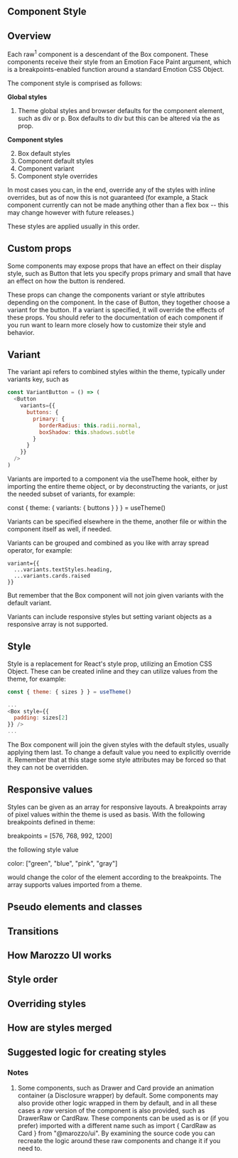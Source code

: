 <Section id="section1" title="Component Style">

# Component Style

## Overview

Each raw<sup>1</sup> component is a descendant of the Box component. These components receive their style from an Emotion Face Paint argument, which is a breakpoints-enabled function around a standard Emotion CSS Object.

The component style is comprised as follows:

**Global styles**

1. Theme global styles and browser defaults for the component element, such as div or p. Box defaults to div but this can be altered via the as prop.

**Component styles**

2. Box default styles
3. Component default styles
4. Component variant
5. Component style overrides

In most cases you can, in the end, override any of the styles with inline overrides, but as of now this is not guaranteed (for example, a Stack component currently can not be made anything other than a flex box -- this may change however with future releases.)

These styles are applied usually in this order.

## Custom props

Some components may expose props that have an effect on their display style, such as Button that lets you specify props primary and small that have an effect on how the button is rendered.

These props can change the components variant or style attributes depending on the component. In the case of Button, they together choose a variant for the button. If a variant is specified, it will override the effects of these props. You should refer to the documentation of each component if you run want to learn more closely how to customize their style and behavior.

## Variant

The variant api refers to combined styles within the theme, typically under variants key, such as

```javascript
const VariantButton = () => (
  <Button
    variants={{
      buttons: {
        primary: {
          borderRadius: this.radii.normal,
          boxShadow: this.shadows.subtle
        }
      }
    }}
  />
)
```

Variants are imported to a component via the useTheme hook, either by importing the entire theme object, or by deconstructing the variants, or just the needed subset of variants, for example:

const { theme: { variants: { buttons } } } = useTheme()

Variants can be specified elsewhere in the theme, another file or within the component itself as well, if needed.

Variants can be grouped and combined as you like with array spread operator, for example:

```
variant={{
  ...variants.textStyles.heading,
  ...variants.cards.raised
}}
```

But remember that the Box component will not join given variants with the default variant.

Variants can include responsive styles but setting variant objects as a responsive array is not supported.

## Style

Style is a replacement for React's style prop, utilizing an Emotion CSS Object. These can be created inline and they can utilize values from the theme, for example:

```javascript
const { theme: { sizes } } = useTheme()

...
<Box style={{
  padding: sizes[2]
}} />
...
```

The Box component will join the given styles with the default styles, usually applying them last. To change a default value you need to explicitly override it. Remember that at this stage some style attributes may be forced so that they can not be overridden.

## Responsive values

Styles can be given as an array for responsive layouts. A breakpoints array of pixel values within the theme is used as basis. With the following breakpoints defined in theme:

breakpoints = [576, 768, 992, 1200]

the following style value

color: ["green", "blue", "pink", "gray"]

would change the color of the element according to the breakpoints. The array supports values imported from a theme.

</Section>

<Section id="section2" title="Pseudo">

# Pseudo elements and classes

</Section>

<Section id="section3" title="Transitions">

# Transitions

</Section>

<Section id="section4" title="How it works">

# How Marozzo UI works

## Style order

## Overriding styles

## How are styles merged

## Suggested logic for creating styles

<Section id="section5" title="Notes">

# Notes

1. Some components, such as Drawer and Card provide an animation container (a Disclosure wrapper) by default. Some components may also provide other logic wrapped in them by default, and in all these cases a _raw_ version of the component is also provided, such as DrawerRaw or CardRaw. These components can be used as is or (if you prefer) imported with a different name such as import { CardRaw as Card } from "@marozzo/ui". By examining the source code you can recreate the logic around these raw components and change it if you need to.

</Section>
